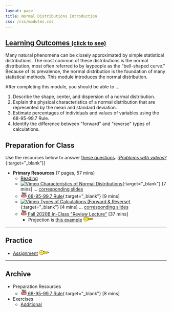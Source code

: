 ```yaml
---
layout: page
title: Normal Distributions Introduction
css: /css/modules.css
---
```


<div class="panel-group-ILOs">
  <div class="panel panel-default">
    <div class="panel-heading">
      <h2 class="panel-title">
        <a data-toggle="collapse" href="#ILOs">Learning Outcomes <small>(click to see)</small></a>
      </h2>
    </div>
    <div id="ILOs" class="panel-collapse collapse">
      <div class="panel-body">
Many natural phenomena can be closely approximated by simple statistical distributions. The most common of these distributions is the normal distribution, most often referred to by laypeople as the "bell-shaped curve."  Because of its prevalence, the normal distribution is the foundation of many statistical methods. This module introduces the normal distribution.

<p>After completing this module, you should be able to ...</p>

<ol>
  <li>Describe the shape, center, and dispersion of a normal distribution.</li>
  <li>Explain the physical characteristics of a normal distribution that are represented by the mean and standard deviation.</li>
  <li>Estimate percentages of individuals and values of variables using the 68-95-99.7 Rule.</li>
  <li>Identify the difference between "forward" and "reverse" types of calculations.</li>
</ol>
      </div>
    </div>
  </div>
</div>

## Preparation for Class

Use the resources below to answer [these questions](Prep/NormalDist1). [[*Problems with videos?*](../resources/FAQs/videos){:target="_blank"}]

* **Primary Resources** (7 pages, 57 mins)
  * [Reading](http://derekogle.com/Book107/NormalDist1.html)
  * [![Vimeo](../img/dhovid.png) Characteristics of Normal Distributions](https://vimeo.com/user45324800/normcharacteristics){:target="_blank"} [7 mins] ... [corresponding slides](PPT/NormalDist_PPT.pptx)
  * [![YouTube Link](../img/youtube.png) 68-95-99.7 Rule](https://www.youtube.com/watch?v=PJPXFOK8F8E){:target="_blank"} [9 mins]
  * [![Vimeo](../img/dhovid.png) Types of Calculations (Forward & Reverse)](https://vimeo.com/user45324800/normcalctypes){:target="_blank"} [4 mins] ... [corresponding slides](PPT/NormalDist_PPT2.pptx)
  * [![YouTube](../img/youtube.png) Fall 2020B In-Class "Review Lecture"](https://youtu.be/eDNnRqMEZyM) [37 mins]
    * Projection is [this example](CE/NormalDist1_CExmpl) [![Decoration](../img/key.png)](CE/KEY_NormalDist1_CExmpl)

----

## Practice

* [Assignment](CE/NormalDist1_CE1) [![Decoration](../img/key.png)](CE/KEY_NormalDist1_CE1)

----

## Archive

* Preparation Resources
  * [![YouTube Link](../img/youtube.png) 68-95-99.7 Rule](https://www.youtube.com/watch?v=cgxPcdPbujI){:target="_blank"} [8 mins]
* Exercises
  * [Additional](CE/NormalDist1_CE2)
